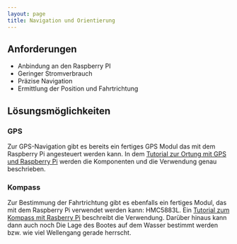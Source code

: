 ```yaml
---
layout: page
title: Navigation und Orientierung
---
```



## Anforderungen

* Anbindung an den Raspberry PI
* Geringer Stromverbrauch
* Präzise Navigation
* Ermittlung der Position und Fahrtrichtung

## Lösungsmöglichkeiten

### GPS

Zur GPS-Navigation gibt es bereits ein fertiges GPS Modul das mit dem Raspberry Pi angesteuert werden kann. In dem [Tutorial zur Ortung mit GPS und Raspberry Pi](http://tutorials-raspberrypi.de/allgemein/gps-ortungnavigation-mit-dem-raspberry-pi/) werden die Komponenten und die Verwendung genau beschrieben.

### Kompass

Zur Bestimmung der Fahrtrichtung gibt es ebenfalls ein fertiges Modul, das mit dem Raspberry Pi verwendet werden kann: HMC5883L. Ein [Tutorial zum Kompass mit Rasberry Pi](http://myscope.net/kompass-mit-raspberry-pi-und-hmc5883l/) beschreibt die Verwendung. Darüber hinaus kann dann auch noch Die Lage des Bootes auf dem Wasser bestimmt werden bzw. wie viel Wellengang gerade herrscht.
